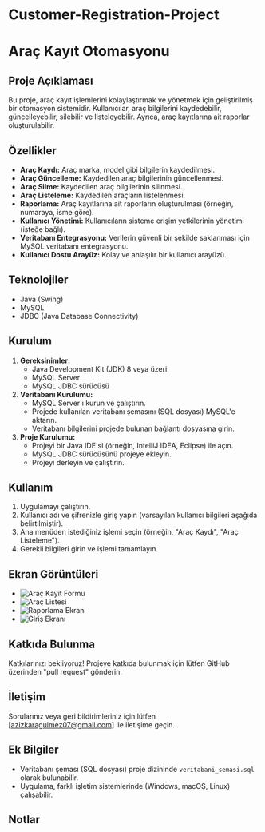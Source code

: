 # Customer-Registration-Project
# Araç Kayıt Otomasyonu


## Proje Açıklaması

Bu proje, araç kayıt işlemlerini kolaylaştırmak ve yönetmek için geliştirilmiş bir otomasyon sistemidir. Kullanıcılar, araç bilgilerini kaydedebilir, güncelleyebilir, silebilir ve listeleyebilir. Ayrıca, araç kayıtlarına ait raporlar oluşturulabilir.

## Özellikler

* **Araç Kaydı:** Araç marka, model gibi bilgilerin kaydedilmesi.
* **Araç Güncelleme:** Kaydedilen araç bilgilerinin güncellenmesi.
* **Araç Silme:** Kaydedilen araç bilgilerinin silinmesi.
* **Araç Listeleme:** Kaydedilen araçların listelenmesi.
* **Raporlama:** Araç kayıtlarına ait raporların oluşturulması (örneğin, numaraya, isme göre).
* **Kullanıcı Yönetimi:** Kullanıcıların sisteme erişim yetkilerinin yönetimi (isteğe bağlı).
* **Veritabanı Entegrasyonu:** Verilerin güvenli bir şekilde saklanması için MySQL veritabanı entegrasyonu.
* **Kullanıcı Dostu Arayüz:** Kolay ve anlaşılır bir kullanıcı arayüzü.

## Teknolojiler

* Java (Swing)
* MySQL
* JDBC (Java Database Connectivity)

## Kurulum

1.  **Gereksinimler:**
    * Java Development Kit (JDK) 8 veya üzeri
    * MySQL Server
    * MySQL JDBC sürücüsü
2.  **Veritabanı Kurulumu:**
    * MySQL Server'ı kurun ve çalıştırın.
    * Projede kullanılan veritabanı şemasını (SQL dosyası) MySQL'e aktarın.
    * Veritabanı bilgilerini projede bulunan bağlantı dosyasına girin.
3.  **Proje Kurulumu:**
    * Projeyi bir Java IDE'si (örneğin, IntelliJ IDEA, Eclipse) ile açın.
    * MySQL JDBC sürücüsünü projeye ekleyin.
    * Projeyi derleyin ve çalıştırın.

## Kullanım

1.  Uygulamayı çalıştırın.
2.  Kullanıcı adı ve şifrenizle giriş yapın (varsayılan kullanıcı bilgileri aşağıda belirtilmiştir).
3.  Ana menüden istediğiniz işlemi seçin (örneğin, "Araç Kaydı", "Araç Listeleme").
4.  Gerekli bilgileri girin ve işlemi tamamlayın.

## Ekran Görüntüleri

* ![Araç Kayıt Formu](ekran_goruntusu_1.png)
* ![Araç Listesi](ekran_goruntusu_2.png)
* ![Raporlama Ekranı](ekran_goruntusu_3.png)
* ![Giriş Ekranı](ekran_goruntusu_4.png)


## Katkıda Bulunma

Katkılarınızı bekliyoruz! Projeye katkıda bulunmak için lütfen GitHub üzerinden "pull request" gönderin.

## İletişim

Sorularınız veya geri bildirimleriniz için lütfen \[azizkaragulmez07@gmail.com] ile iletişime geçin.

## Ek Bilgiler

* Veritabanı şeması (SQL dosyası) proje dizininde `veritabani_semasi.sql` olarak bulunabilir.
* Uygulama, farklı işletim sistemlerinde (Windows, macOS, Linux) çalışabilir.

## Notlar

